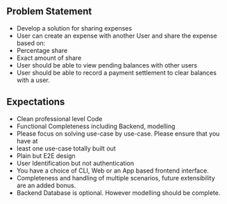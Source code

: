 
Problem Statement
----

* Develop a solution for sharing expenses
* User can create an expense with another User and share the expense based on:
* Percentage share
* Exact amount of share
* User should be able to view pending balances with other users
* User should be able to record a payment settlement to clear balances with a user.


Expectations
----

* Clean professional level Code
* Functional Completeness including Backend, modelling
* Please focus on solving use-case by use-case. Please ensure that you have at
* least one use-case totally built out
* Plain but E2E design
* User Identification but not authentication
* You have a choice of CLI, Web or an App based frontend interface.
* Completeness and handling of multiple scenarios, future extensibility are an added bonus.
* Backend Database is optional. However modelling should be complete.
